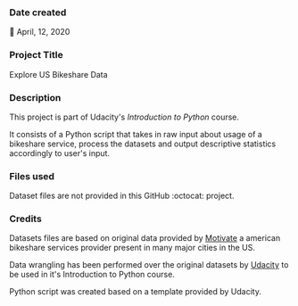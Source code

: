 ### Date created
:calendar: April, 12, 2020

### Project Title
Explore US Bikeshare Data

### Description
This project is part of Udacity's *Introduction to Python* course.

It consists of a Python script that takes in raw input about usage of a bikeshare service, process the datasets and output descriptive statistics accordingly to user's input.

### Files used
Dataset files are not provided in this GitHub :octocat: project.

### Credits
Datasets files are based on original data provided by [Motivate](https://www.motivateco.com) a american bikeshare services provider present in many major cities in the US.

Data wrangling has been performed over the original datasets by [Udacity](http://udacity.com/) to be used in it's Introduction to Python course.

Python script was created based on a template provided by Udacity.